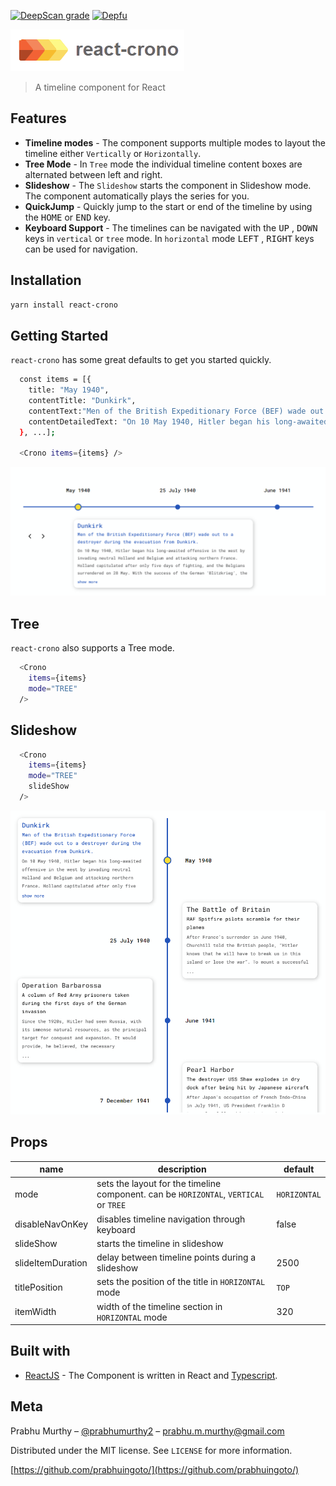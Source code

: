 [![DeepScan grade](https://deepscan.io/api/teams/10074/projects/13508/branches/229834/badge/grade.svg)](https://deepscan.io/dashboard#view=project&tid=10074&pid=13508&bid=229834)
[![Depfu](https://badges.depfu.com/badges/48a23a6a830309649b7e516467cd9a48/overview.svg)](https://depfu.com/github/prabhuignoto/react-crono?project_id=15325)

![logo](logo.png)

> A timeline component for React

## Features

- **Timeline modes** - The component supports multiple modes to layout the timeline either `Vertically` or `Horizontally`.
- **Tree Mode** - In `Tree` mode the individual timeline content boxes are alternated between left and right.
- **Slideshow** - The `Slideshow` starts the component in Slideshow mode. The component automatically plays the series for you.
- **QuickJump** - Quickly jump to the start or end of the timeline by using the  <kbd>HOME</kbd> or <kbd>END</kbd> key.
- **Keyboard Support** - The timelines can be navigated with the <kbd>UP</kbd> , <kbd>DOWN</kbd> keys in `vertical` or `tree` mode. In `horizontal` mode <kbd>LEFT</kbd> , <kbd>RIGHT</kbd> keys can be used for navigation.

## Installation

```sh
yarn install react-crono
```

## Getting Started

`react-crono` has some great defaults to get you started quickly.

```sh
  const items = [{
    title: "May 1940",
    contentTitle: "Dunkirk",
    contentText:"Men of the British Expeditionary Force (BEF) wade out to a destroyer during the evacuation from Dunkirk.",
    contentDetailedText: "On 10 May 1940, Hitler began his long-awaited offensive in the west by invading neutral Holland and Belgium and attacking northern France...",
  }, ...];

  <Crono items={items} />
```

![app-home](app-home.png)

## Tree

`react-crono` also supports a Tree mode.

```sh
  <Crono
    items={items}
    mode="TREE"
  />
```

## Slideshow

```sh
  <Crono
    items={items}
    mode="TREE"
    slideShow
  />
```

![app-tree](app-tree.png)

## Props

| name               | description                                                                           | default      |
|--------------------|---------------------------------------------------------------------------------------|--------------|
| mode               | sets the layout for the timeline component. can be `HORIZONTAL`, `VERTICAL` or `TREE` | `HORIZONTAL` |
| disableNavOnKey    | disables timeline navigation through keyboard                                         | false        |
| slideShow          | starts the timeline in slideshow                                                      |              |
| slideItemDuration  | delay between timeline points during a slideshow                                      | 2500         |
| titlePosition      | sets the position of the title in `HORIZONTAL` mode                                   | `TOP`        |
| itemWidth          | width of the timeline section in `HORIZONTAL` mode                                    | 320          |

## Built with

- [ReactJS](react) - The Component is written in React and [Typescript](typescript).

## Meta

Prabhu Murthy – [@prabhumurthy2](https://twitter.com/prabhumurthy2) – prabhu.m.murthy@gmail.com

Distributed under the MIT license. See `LICENSE` for more information.

[https://github.com/prabhuingoto/](https://github.com/prabhuingoto/)

<!-- Markdown link & img dfn's -->

[react]: https://reactjs.org
[typescript]: https://typescriptlang.org

